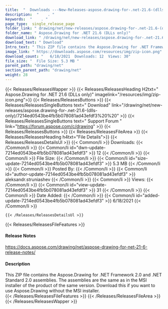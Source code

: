 ```yaml
---
title:  "  Downloads ---New-Releases-aspose.drawing-for-.net-21.6-(dlls-only) . " 
description:  "    . " 
keywords:  "    . " 
page_type:  single_release_page
folder_link: " drawing/net/new-releases/aspose.drawing-for-.net-21.6-(dlls-only)/"
folder_name: " Aspose.Drawing for .NET 21.6 (DLLs only)"
download_link: " /drawing/net/new-releases/aspose.drawing-for-.net-21.6-(dlls-only)/7214ed0543be4fb5b078081ad43efdf3"
download_text: " Download"
Intro_text: " This ZIP file contains the Aspose.Drawing for .NET Framework 2.0 and .NET Standa..."
image_link: " https://downloads.aspose.com/resources/img/zip-icon.png"
download_count: "   6/18/2021  Downloads: 12  Views: 30"
file_size: "  File Size: 5.3 MB "
parent_path: "drawing/net"
section_parent_path: "drawing/net"
weight: 28 
---
```


{{< Releases/ReleasesWapper >}}
  {{< Releases/ReleasesHeading H2txt=" Aspose.Drawing for .NET 21.6 (DLLs only)" imagelink="/resources/img/zip-icon.png">}}
  {{< Releases/ReleasesButtons >}}
    {{< Releases/ReleasesSingleButtons text=" Download" link="/drawing/net/new-releases/aspose.drawing-for-.net-21.6-(dlls-only)/7214ed0543be4fb5b078081ad43efdf3%20%20" >}}
    {{< Releases/ReleasesSingleButtons text=" Support Forum " link="https://forum.aspose.com/c/drawing" >}}
  {{< Releases/ReleasesButtons >}}
  {{< Releases/ReleasesFileArea >}}
    {{< Releases/ReleasesHeading h4txt="File Details">}}
    {{< Releases/ReleasesDetailsUl >}}
            {{< Common/li  >}} Downloads: {{< /Common/li >}} 
      {{< Common/li id="dwn-update-7214ed0543be4fb5b078081ad43efdf3" >}} 12 {{< /Common/li >}} 
      {{< Common/li  >}} File Size: {{< /Common/li >}} 
      {{< Common/li id="size-update-7214ed0543be4fb5b078081ad43efdf3" >}} 5.3 MB {{< /Common/li >}} 
      {{< Common/li  >}} Posted By: {{< /Common/li >}} 
      {{< Common/li id="author-update-7214ed0543be4fb5b078081ad43efdf3" >}} aleksandr.struniashev {{< /Common/li >}} 
      {{< Common/li  >}} Views: {{< /Common/li >}} 
      {{< Common/li id="view-update-7214ed0543be4fb5b078081ad43efdf3" >}} 31 {{< /Common/li >}} 
      {{< Common/li  >}} Date Added: {{< /Common/li >}} 
      {{< Common/li id="added-update-7214ed0543be4fb5b078081ad43efdf3" >}} 6/18/2021 {{< /Common/li >}} 

    {{< /Releases/ReleasesDetailsUl >}}

  {{< Releases/ReleasesFileFeatures >}}
      <h4>Release Notes</h4><div><a href="https://docs.aspose.com/drawing/net/aspose-drawing-for-net-21-6-release-notes/">https://docs.aspose.com/drawing/net/aspose-drawing-for-net-21-6-release-notes/</a></div><h4>Description</h4><div class="HTMLDescription">This ZIP file contains the Aspose.Drawing for .NET Framework 2.0 and .NET Standard 2.0 assemblies. The assemblies are the same as in the MSI installer of the product of the same version. Download this if you want to use Aspose.Drawing without the MSI installer.</div>
  {{< /Releases/ReleasesFileFeatures >}}
 {{< /Releases/ReleasesFileArea >}}
{{< /Releases/ReleasesWapper >}}


